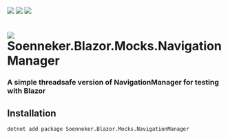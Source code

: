 [![](https://img.shields.io/nuget/v/soenneker.blazor.mocks.navigationmanager.svg?style=for-the-badge)](https://www.nuget.org/packages/soenneker.blazor.mocks.navigationmanager/)
[![](https://img.shields.io/github/actions/workflow/status/soenneker/soenneker.blazor.mocks.navigationmanager/publish-package.yml?style=for-the-badge)](https://github.com/soenneker/soenneker.blazor.mocks.navigationmanager/actions/workflows/publish-package.yml)
[![](https://img.shields.io/nuget/dt/soenneker.blazor.mocks.navigationmanager.svg?style=for-the-badge)](https://www.nuget.org/packages/soenneker.blazor.mocks.navigationmanager/)

# ![](https://user-images.githubusercontent.com/4441470/224455560-91ed3ee7-f510-4041-a8d2-3fc093025112.png) Soenneker.Blazor.Mocks.NavigationManager
### A simple threadsafe version of NavigationManager for testing with Blazor

## Installation

```
dotnet add package Soenneker.Blazor.Mocks.NavigationManager
```
